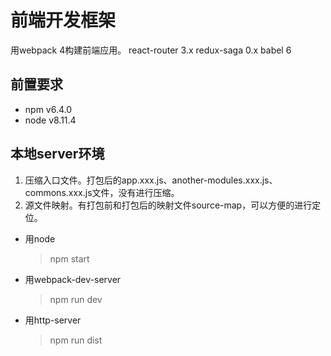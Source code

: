 # 前端开发框架
用webpack 4构建前端应用。
react-router 3.x
redux-saga 0.x
babel 6

## 前置要求
- npm v6.4.0
- node v8.11.4

## 本地server环境
1. 压缩入口文件。打包后的app.xxx.js、another-modules.xxx.js、commons.xxx.js文件，没有进行压缩。
2. 源文件映射。有打包前和打包后的映射文件source-map，可以方便的进行定位。

- 用node
    > npm start
- 用webpack-dev-server
    > npm run dev
- 用http-server
    > npm run dist

